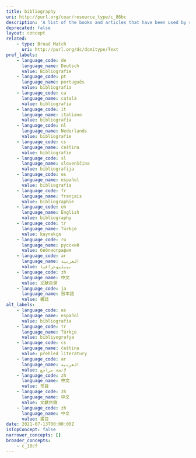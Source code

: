 ```yaml
---
title: bibliography
uri: http://purl.org/coar/resource_type/c_86bc
description: 'A list of the books and articles that have been used by someone when writing a particular book or article [Source: https://dictionary.cambridge.org/dictionary/english/bibliography]'
deprecated: false
layout: concept
related:
    - type: Broad Match
      uri: http://purl.org/dc/dcmitype/Text
pref_labels:
    - language_code: de
      language_name: Deutsch
      value: Bibliografie
    - language_code: pt
      language_name: português
      value: bibliografia
    - language_code: ca
      language_name: català
      value: bibliografia
    - language_code: it
      language_name: italiano
      value: bibliografia
    - language_code: nl
      language_name: Nederlands
      value: bibliografie
    - language_code: cs
      language_name: čeština
      value: bibliografie
    - language_code: sl
      language_name: slovenščina
      value: bibliografija
    - language_code: es
      language_name: español
      value: bibliografía
    - language_code: fr
      language_name: français
      value: bibliographie
    - language_code: en
      language_name: English
      value: bibliography
    - language_code: tr
      language_name: Türkçe
      value: kaynakça
    - language_code: ru
      language_name: русский
      value: библиография
    - language_code: ar
      language_name: العربية
      value: بيبليوغرافيا
    - language_code: zh
      language_name: 中文
      value: 文献目录
    - language_code: ja
      language_name: 日本語
      value: 書誌
alt_labels:
    - language_code: es
      language_name: español
      value: bibliografia
    - language_code: tr
      language_name: Türkçe
      value: bibliyografya
    - language_code: cs
      language_name: čeština
      value: přehled literatury
    - language_code: ar
      language_name: العربية
      value: لائحة مراجع
    - language_code: zh
      language_name: 中文
      value: 书目
    - language_code: zh
      language_name: 中文
      value: 文獻目錄
    - language_code: zh
      language_name: 中文
      value: 書目
date: 2021-07-13T00:00:00Z
isTopConcept: false
narrower_concepts: []
broader_concepts:
    - c_18cf
---
```


